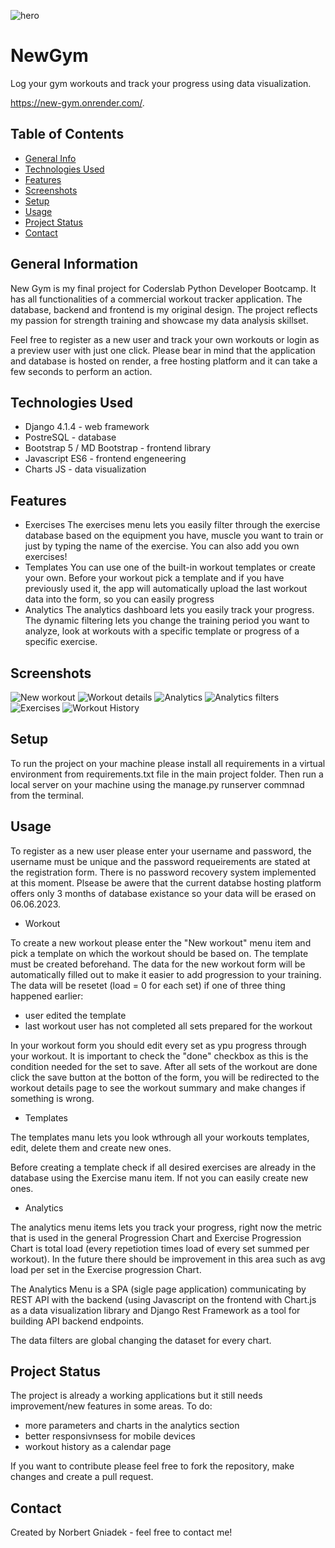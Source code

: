 ![hero](/Screenshots/hero.png)
# NewGym
Log your gym workouts and track your progress using data visualization.

https://new-gym.onrender.com/.

## Table of Contents
* [General Info](#general-information)
* [Technologies Used](#technologies-used)
* [Features](#features)
* [Screenshots](#screenshots)
* [Setup](#setup)
* [Usage](#usage)
* [Project Status](#project-status)
* [Contact](#contact)


## General Information
New Gym is my final project for Coderslab Python Developer Bootcamp. It has all functionalities of a commercial workout tracker application. The database, backend and frontend is my original design. The project reflects my passion for strength training and showcase my data analysis skillset.

Feel free to register as a new user and track your own workouts or login as a preview user with just one click. Please bear in mind that the application and database is hosted on render, a free hosting platform and it can take a few seconds to perform an action.


## Technologies Used
- Django 4.1.4 - web framework
- PostreSQL - database
- Bootstrap 5 / MD Bootstrap - frontend library
- Javascript ES6 - frontend engeneering
- Charts JS - data visualization


## Features
- Exercises
The exercises menu lets you easily filter through the exercise database based on the equipment you have, muscle you want to train or just by typing the name of the exercise. You can also add you own exercises!
- Templates
You can use one of the built-in workout templates or create your own. Before your workout pick a template and if you have previously used it, the app will automatically upload the last workout data into the form, so you can easily progress
- Analytics
The analytics dashboard lets you easily track your progress. The dynamic filtering lets you change the training period you want to analyze, look at workouts with a specific template or progress of a specific exercise.


## Screenshots
![New workout](/Screenshots/new_workout.png)
![Workout details](/Screenshots/workout_details.png)
![Analytics](/Screenshots/analytics.png)
![Analytics filters](/Screenshots/analytics_filters.png)
![Exercises](/Screenshots/exercises.png)
![Workout History](/Screenshots/workout_history.png)



## Setup
To run the project on your machine please install all requirements in a virtual environment from requirements.txt file in the main project folder. Then run a local server on your machine using the manage.py runserver commnad from the terminal.


## Usage
To register as a new user please enter your username and password, the username must be unique and the password requeirements are stated at the registration form. There is no password recovery system implemented at this moment. Plsease be awere that the current databse hosting platform offers only 3 months of database existance so your data will be erased on 06.06.2023. 

- Workout

To create a new workout please enter the "New workout" menu item and pick a template on which the workout should be based on. The template must be created beforehand. The data for the new workout form will be automatically filled out to make it easier to add progression to your training. The data will be resetet (load = 0 for each set) if one of three thing happened earlier:
- user edited the template
- last workout user has not completed all sets prepared for the workout

In your workout form you should edit every set as ypu progress through your workout. It is important to check the "done" checkbox as this is the condition needed for the set to save. After all sets of the workout are done click the save button at the botton of the form, you will be redirected to the workout details page to see the workout summary and make changes if something is wrong.

- Templates

The templates manu lets you look wthrough all your workouts templates, edit, delete them and create new ones.

Before creating a template check if all desired exercises are already in the database using the Exercise manu item. If not you can easily create new ones.

- Analytics

The analytics menu items lets you track your progress, right now the metric that is used in the general Progression Chart and Exercise Progression Chart is total load (every repetiotion times load of every set summed per workout). In the future there should be improvement in this area such as avg load per set in the Exercise progression Chart.

The Analytics Menu is a SPA (sigle page application) communicating by REST API with the backend (using Javascript on the frontend with Chart.js as a data visualization library and Django Rest Framework as a tool for building API backend endpoints.

The data filters are global changing the dataset for every chart.


## Project Status
The project is already a working applications but it still needs improvement/new features in some areas.
To do:
- more parameters and charts in the analytics section
- better responsivnsess for mobile devices
- workout history as a calendar page

If you want to contribute please feel free to fork the repository, make changes and create a pull request.


## Contact
Created by Norbert Gniadek - feel free to contact me!

